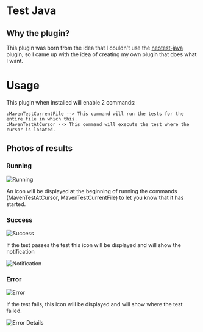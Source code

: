 # Test Java
## Why the plugin?
This plugin was born from the idea that I couldn't use the [neotest-java](https://github.com/rcasia/neotest-java/issues/127#issue-2425621346) plugin, so I came up with the idea of creating my own plugin that does what I want.

# Usage
This plugin when installed will enable 2 commands:
```
:MavenTestCurrentFile --> This command will run the tests for the entire file in which this.
:MavenTestAtCursor --> This command will execute the test where the cursor is located.
```
## Photos of results

### Running
![Running](https://imgur.com/ZKaGPj0.png)

An icon will be displayed at the beginning of running the commands (MavenTestAtCursor, MavenTestCurrentFile) to let you know that it has started.

### Success
![Success](https://imgur.com/uHy96Ik.png)

If the test passes the test this icon will be displayed and will show the notification

![Notification](https://imgur.com/JWXZtex.png)

### Error
![Error](https://imgur.com/fKZjM34.png)

If the test fails, this icon will be displayed and will show where the test failed.

![Error Details](https://imgur.com/1et2Nxf.png)
